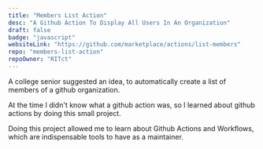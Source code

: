 ```yaml
---
title: "Members List Action"
desc: "A Github Action To Display All Users In An Organization"
draft: false
badge: "javascript"
websiteLink: "https://github.com/marketplace/actions/list-members"
repo: "members-list-action"
repoOwner: "RITct"
---
```


A college senior suggested an idea, to automatically create a list of members of a github organization.

At the time I didn't know what a github action was, so I learned about github actions by doing this small project.

Doing this project allowed me to learn about Github Actions and Workflows, which are indispensable tools to have as a maintainer.